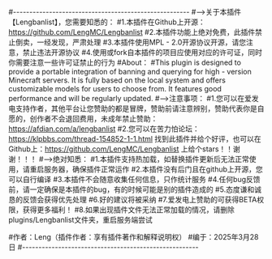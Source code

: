 #------------------------------------------------------
#-->关于本插件【Lengbanlist】，您需要知悉的：
#1.本插件在Github上开源：https://github.com/LengMC/Lengbanlist
#2.本插件功能上绝对免费，此插件禁止倒卖，一经发现，严肃处理
#3.本插件使用MPL - 2.0开源协议开源，请您注意，禁止违法开源协议
#4.使用或fork自本插件的项目应使用对应的许可证，同时你需要注意一些许可证禁止的行为
#About：
#This plugin is designed to provide a portable integration of banning and querying for high - version Minecraft servers. It is fully based on the local system and offers customizable models for users to choose from. It features good performance and will be regularly updated.
#-->注意事项：
#1.您可以在爱发电支持作者，其他平台让您赞助的都是冒牌，赞助前请注意辨别，赞助代表你是自愿的，创作者不会退回费用，未成年禁止赞助：https://afdian.com/a/lengbanlist
#2.您可以在苦力怕论坛：https://klpbbs.com/thread-154852-1-1.html 找到此插件并给个好评，也可以在Github上：https://github.com/LengMC/Lengbanlist 上给个stars！！谢谢！！！
#-->绝对知悉：
#1.本插件支持热加载，如替换插件更新后无法正常使用，请重启服务器，确保插件正常运作
#2.本插件没有后门且在github上开源，您可以自行编译
#3.本插件不会随意收集任何信息，只作统计服务
#4.任何bug反馈前，请一定确保是本插件的bug，有的时候可能是别的插件造成的
#5.态度谦和诚恳的反馈会获得优先处理
#6.好的建议将被采纳
#7.爱发电上赞助的可获得BETA权限，获得更多福利！
#8.如果出现插件文件无法正常加载的情况，请删除plugins/Lengbanlist文件夹，重启服务端尝试

#作者：Leng（插件作者：享有插件著作和解释说明权）
#编于：2025年3月28日
#------------------------------------------------------
